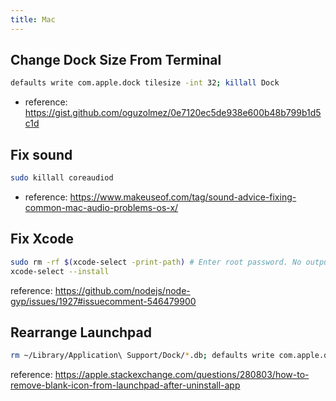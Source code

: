 ```yaml
---
title: Mac
---
```


## Change Dock Size From Terminal

```sh
defaults write com.apple.dock tilesize -int 32; killall Dock
```

- reference: <https://gist.github.com/oguzolmez/0e7120ec5de938e600b48b799b1d5c1d>

## Fix sound

```sh
sudo killall coreaudiod
```

- reference: <https://www.makeuseof.com/tag/sound-advice-fixing-common-mac-audio-problems-os-x/>

## Fix Xcode

```sh
sudo rm -rf $(xcode-select -print-path) # Enter root password. No output is normal.
xcode-select --install
```

reference: <https://github.com/nodejs/node-gyp/issues/1927#issuecomment-546479900>

## Rearrange Launchpad

```sh
rm ~/Library/Application\ Support/Dock/*.db; defaults write com.apple.dock ResetLaunchPad -bool true; killall Dock;
```

reference: <https://apple.stackexchange.com/questions/280803/how-to-remove-blank-icon-from-launchpad-after-uninstall-app>
